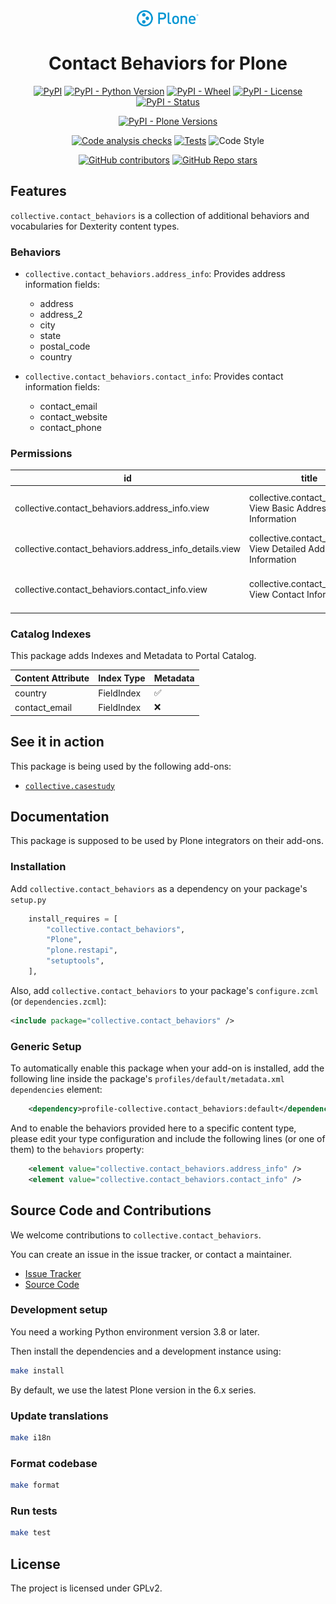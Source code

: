 <div align="center"><img alt="logo" src="https://raw.githubusercontent.com/collective/collective.contact_behaviors/main/docs/logo.svg" width="100" /></div>

<h1 align="center">Contact Behaviors for Plone</h1>

<div align="center">

[![PyPI](https://img.shields.io/pypi/v/collective.contact_behaviors)](https://pypi.org/project/collective.contact_behaviors/)
[![PyPI - Python Version](https://img.shields.io/pypi/pyversions/collective.contact_behaviors)](https://pypi.org/project/collective.contact_behaviors/)
[![PyPI - Wheel](https://img.shields.io/pypi/wheel/collective.contact_behaviors)](https://pypi.org/project/collective.contact_behaviors/)
[![PyPI - License](https://img.shields.io/pypi/l/collective.contact_behaviors)](https://pypi.org/project/collective.contact_behaviors/)
[![PyPI - Status](https://img.shields.io/pypi/status/collective.contact_behaviors)](https://pypi.org/project/collective.contact_behaviors/)


[![PyPI - Plone Versions](https://img.shields.io/pypi/frameworkversions/plone/collective.contact_behaviors)](https://pypi.org/project/collective.contact_behaviors/)

[![Code analysis checks](https://github.com/collective/collective.contact_behaviors/actions/workflows/code-analysis.yml/badge.svg)](https://github.com/collective/collective.contact_behaviors/actions/workflows/code-analysis.yml)
[![Tests](https://github.com/collective/collective.contact_behaviors/actions/workflows/tests.yaml/badge.svg)](https://github.com/collective/collective.contact_behaviors/actions/workflows/tests.yml)
![Code Style](https://img.shields.io/badge/Code%20Style-Black-000000)

[![GitHub contributors](https://img.shields.io/github/contributors/collective/collective.contact_behaviors)](https://github.com/collective/collective.contact_behaviors)
[![GitHub Repo stars](https://img.shields.io/github/stars/collective/collective.contact_behaviors?style=social)](https://github.com/collective/collective.contact_behaviors)

</div>

## Features

`collective.contact_behaviors` is a collection of additional behaviors and vocabularies for Dexterity content types.

### Behaviors

* `collective.contact_behaviors.address_info`: Provides address information fields:

    * address
    * address_2
    * city
    * state
    * postal_code
    * country

* `collective.contact_behaviors.contact_info`: Provides contact information fields:

    * contact_email
    * contact_website
    * contact_phone


### Permissions

| id | title | Usage |
| -- | -- | -- |
| collective.contact_behaviors.address_info.view | collective.contact_behaviors: View Basic Address Information | Read access to `city`, `state`, `postal_code`, `country` |
| collective.contact_behaviors.address_info_details.view | collective.contact_behaviors: View Detailed Address Information | Read access to `address`, `address_2` |
| collective.contact_behaviors.contact_info.view | collective.contact_behaviors: View Contact Information | Read access to `contact_email`, `contact_website`, `contact_phone` |


### Catalog Indexes

This package adds Indexes and Metadata to Portal Catalog.

| Content Attribute | Index Type | Metadata |
| -- | -- | -- |
| country | FieldIndex | ✅ |
| contact_email | FieldIndex | ❌ |

## See it in action

This package is being used by the following add-ons:

* [`collective.casestudy`](https://github.com/collective/collective.casestudy)

## Documentation

This package is supposed to be used by Plone integrators on their add-ons.

### Installation

Add `collective.contact_behaviors` as a dependency on your package's `setup.py`

```python
    install_requires = [
        "collective.contact_behaviors",
        "Plone",
        "plone.restapi",
        "setuptools",
    ],
```

Also, add `collective.contact_behaviors` to your package's `configure.zcml` (or `dependencies.zcml`):

```xml
<include package="collective.contact_behaviors" />
```

### Generic Setup

To automatically enable this package when your add-on is installed, add the following line inside the package's `profiles/default/metadata.xml` `dependencies` element:

```xml
    <dependency>profile-collective.contact_behaviors:default</dependency>
```

And to enable the behaviors provided here to a specific content type, please edit your type configuration and include the following lines (or one of them) to the `behaviors` property:

```xml
    <element value="collective.contact_behaviors.address_info" />
    <element value="collective.contact_behaviors.contact_info" />
```

## Source Code and Contributions

We welcome contributions to `collective.contact_behaviors`.

You can create an issue in the issue tracker, or contact a maintainer.

- [Issue Tracker](https://github.com/collective/collective.contact_behaviors/issues)
- [Source Code](https://github.com/collective/collective.contact_behaviors/)


### Development setup

You need a working Python environment version 3.8 or later.

Then install the dependencies and a development instance using:

```bash
make install
```

By default, we use the latest Plone version in the 6.x series.

### Update translations

```bash
make i18n
```
### Format codebase

```bash
make format
```
### Run tests

```bash
make test
```

## License

The project is licensed under GPLv2.
